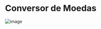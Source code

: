 # Conversor de Moedas

![image](https://user-images.githubusercontent.com/87573956/229676949-c81fce8a-0454-461b-ad4b-e6249413502e.png)
